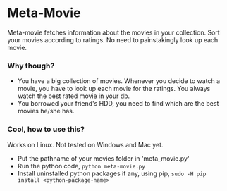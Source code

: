 # Meta-Movie

Meta-movie fetches information about the movies in your collection. Sort your movies according to ratings. No need to painstakingly look up each movie.

### Why though?
* You have a big collection of movies. Whenever you decide to watch a movie, you have to look up each movie for the ratings. You always watch the best rated movie in your db.
* You borrowed your friend's HDD, you need to find which are the best movies he/she has.

### Cool, how to use this?
Works on Linux. Not tested on Windows and Mac yet.
* Put the pathname of your movies folder in 'meta_movie.py'
* Run the python code, `python meta-movie.py`
* Install uninstalled python packages if any, using pip, `sudo -H pip install <python-package-name>`
